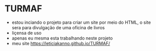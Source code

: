 # TURMAF

- estou inciando o projeto para criar um site por meio do HTML, o site sera para divulgação de uma oficina de livros
- liçensa de uso
- apenas eu mesma esta trabalhando neste projeto
- meu site  https://leticiakanno.github.io/TURMAF/


